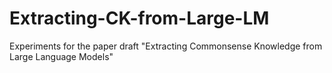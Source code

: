 # Extracting-CK-from-Large-LM
Experiments for the paper draft "Extracting Commonsense Knowledge from Large Language Models"
